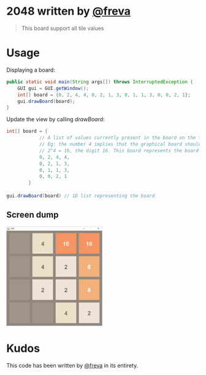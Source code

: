 # 2048 written by [@freva](https://github.com/freva)

> This board support all tile values

# Usage


Displaying a board:

```Java
public static void main(String args[]) throws InterruptedException {
    GUI gui = GUI.getWindow();
    int[] board = {0, 2, 4, 4, 0, 2, 1, 3, 0, 1, 1, 3, 0, 0, 2, 1};
    gui.drawBoard(board);
}
```

Update the view by calling *drawBoard*:

```Java
int[] board = {   
            // A list of values currently present in the board on the form 2^x.
            // Eg: the number 4 implies that the graphical board should display, 
            // 2^4 = 16, the digit 16. This board represents the board in the screen dump below.
            0, 2, 4, 4, 
            0, 2, 1, 3, 
            0, 1, 1, 3, 
            0, 0, 2, 1
        }

gui.drawBoard(board) // 1D list representing the board
```

## Screen dump
<img src="https://raw.githubusercontent.com/jorgenkg/IT3105/master/module4/java/gui_screendump.png" width="250px" />

# Kudos
This code has been written by [@freva](https://github.com/freva) in its entirety.
